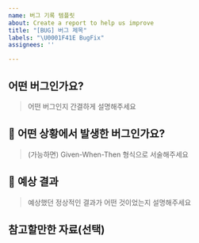 ```yaml
---
name: 버그 기록 템플릿
about: Create a report to help us improve
title: "[BUG] 버그 제목"
labels: "\U0001F41E BugFix"
assignees: ''

---
```


## 어떤 버그인가요?

> 어떤 버그인지 간결하게 설명해주세요

## 🐜 어떤 상황에서 발생한 버그인가요?

> (가능하면) Given-When-Then 형식으로 서술해주세요

## 📝 예상 결과

> 예상했던 정상적인 결과가 어떤 것이었는지 설명해주세요

## 참고할만한 자료(선택)

